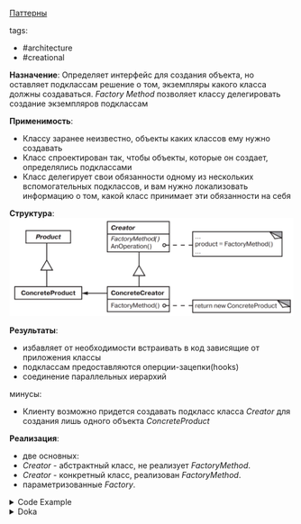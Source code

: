 [Паттерны](../../Patterns.md)

tags:

- #architecture
- #creational

**Назначение**: Определяет интерфейс для создания объекта, но оставляет подклассам решение о том, экземпляры какого класса должны создаваться.
_Factory Method_ позволяет классу делегировать создание экземпляров подклассам

**Применимость**:

- Классу заранее неизвестно, объекты каких классов ему нужно создавать
- Класс спроектирован так, чтобы объекты, которые он создает, определялись подклассами
- Класс делегирует свои обязанности одному из нескольких вспомогательных подклассов, и вам нужно локализовать информацию о том, какой класс принимает эти обязанности на себя

**Структура**:
![Factory](./Factory.png)

**Результаты**:

- избавляет от необходимости встраивать в код зависящие от приложения классы
- подклассам предоставляются оперции-зацепки(hooks)
- соединение параллельных иерархий

минусы:

- Клиенту возможно придется создавать подкласс класса _Creator_ для создания лишь одного объекта _ConcreteProduct_

**Реализация**:

- две основных:
- _Creator_ - абстрактный класс, не реализует _FactoryMethod_.
- _Creator_ - конкретный класс, реализован _FactoryMethod_.
- параметризованные _Factory_.

<details>
 <summary>Code Example</summary>

```js
class MazeGame {
  createMaze() {
    const maze = this.makeMaze();

    const room1 = this.makeRoom(1);
    const room2 = this.makeRoom(2);

    const door = this.makeDoor(room1, room2);

    maze.addRoom(room1);
    maze.addRoom(room2);

    room1.setSide(direction.north, this.makeWall());
    room1.setSide(direction.east, door);
    room1.setSide(direction.south, this.makeWall());
    room1.setSide(direction.west, this.makeWall());

    room2.setSide(direction.north, this.makeWall());
    room2.setSide(direction.east, this.makeWall());
    room2.setSide(direction.south, this.makeWall());
    room2.setSide(direction.west, door);

    return maze;
  }

  // Factory methods
  makeMaze() {
    return new Maze();
  }
  makeRoom(roomNumber) {
    return new Room(roomNumber);
  }
  makeWall() {
    return new Wall();
  }
  makeDoor(room1, room2) {
    return new Door(room1, room2);
  }
}

class BombedMazeGame extends MazeGame {
  constructor() {
    super();
  }

  makeWall() {
    return new BombedWall();
  }
  makeRoom(roomNumber) {
    return new RoomWithBomb(roomNumber);
  }
}

class EnchantedMazeGame extends MazeGame {
  constructor() {
    super();
  }

  makeRoom(roomNumber) {
    return new EnchantedRoom(roomNumber);
  }
  makeDoor(room1, room2) {
    return new DoorNeedingSpell(room1, room2);
  }
}

const game = new MazeGame();
const maze = game.createMaze();
console.log(maze);

const bombedGame = new BombedMazeGame();
const bombedMaze = game.createMaze();
console.log(bombedMaze);

const enchantedGame = new EnchantedMazeGame();
const enchantedMaze = game.createMaze();
console.log(enchantedMaze);
```

</details>

<details>
 <summary>Doka</summary>
**Когда использовать**

- если создание объекта сложнее, чем 1–2 строки кода.
- требуется применить расчёты
- требуется получить дополнительные данные

```js
const sixStringsGuitar = createGuitar(6);
const sevenStringsGuitar = createGuitar(7);

function createGuitar(stringsCount = 6) {
  return new Guitar({
    strings: stringsCount,
    frets: 24,
    fretBoardMaterial: 'пихта',
    boardMaterial: 'клён',
  });
}
```

</details>
